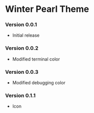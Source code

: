 # Winter Pearl Theme  

### Version 0.0.1  
- Initial release  

### Version 0.0.2  
- Modified terminal color

### Version 0.0.3  
- Modified debugging color

### Version 0.1.1  
- Icon